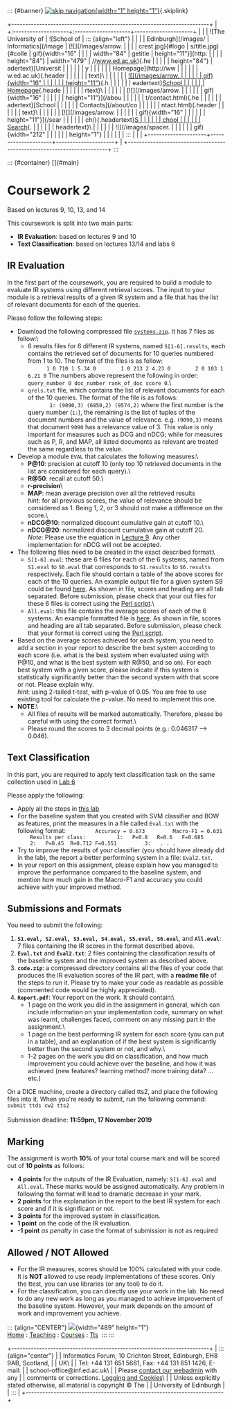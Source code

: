 ::: {#banner}
[![skip navigation](/images/spacer.gif){width="1"
height="1"}](#main){.skiplink}

+-----------------------------------------------------------------------+
| +:--------------------+:--------------------+---------------------+   |
| | ![The University of | ![School of         | ::: {align="left"}  |   |
| | Edinburgh](/images/ | Informatics](/image | [![](/images/arrow. |   |
| | crest.jpg){#logo    | s/title.jpg){#colle | gif){width="16"     |   |
| | width="84"          | getitle             | height="11"}](http: |   |
| | height="84"}        | width="479"         | //www.ed.ac.uk){.he |   |
| |                     | height="84"}        | adertext}[Universit |   |
| |                     |                     | y                   |   |
| |                     |                     | Homepage](http://ww |   |
| |                     |                     | w.ed.ac.uk){.header |   |
| |                     |                     | text}\              |   |
| |                     |                     | [![](/images/arrow. |   |
| |                     |                     | gif){width="16"     |   |
| |                     |                     | height="11"}](/){.h |   |
| |                     |                     | eadertext}[School   |   |
| |                     |                     | Homepage](/){.heade |   |
| |                     |                     | rtext}\             |   |
| |                     |                     | [![](/images/arrow. |   |
| |                     |                     | gif){width="16"     |   |
| |                     |                     | height="11"}](/abou |   |
| |                     |                     | t/contact.html){.he |   |
| |                     |                     | adertext}[School    |   |
| |                     |                     | Contacts](/about/co |   |
| |                     |                     | ntact.html){.header |   |
| |                     |                     | text}\              |   |
| |                     |                     | [![](/images/arrow. |   |
| |                     |                     | gif){width="16"     |   |
| |                     |                     | height="11"}](/sear |   |
| |                     |                     | ch/){.headertext}[S |   |
| |                     |                     | chool               |   |
| |                     |                     | Search](/search/){. |   |
| |                     |                     | headertext}\        |   |
| |                     |                     | ![](/images/spacer. |   |
| |                     |                     | gif){width="212"    |   |
| |                     |                     | height="1"}         |   |
| |                     |                     | :::                 |   |
| +---------------------+---------------------+---------------------+   |
+-----------------------------------------------------------------------+
:::

::: {#container}
[]{#main}

Coursework 2
============

Based on lectures 9, 10, 13, and 14

This coursework is split into two main parts:

-   **IR Evaluation**: based on lectures 9 and 10
-   **Text Classification**: based on lectures 13/14 and labs 6

IR Evaluation
-------------

In the first part of the coursework, you are required to build a module
to evaluate IR systems using different retrieval scores. The input to
your module is a retrieval results of a given IR system and a file that
has the list of relevant documents for each of the queries.

Please follow the following steps:

-   Download the following compressed file
    [`systems.zip`](CW2/systems.zip). It has 7 files as follow:\
    - 6 results files for 6 different IR systems, named
    `S[1-6].results`, each contains the retrieved set of documents for
    10 queries numbered from 1 to 10. The format of the files is as
    follow:\
    `       1 0 710 1 5.34 0        1 0 213 2 4.23 0        2 0 103 1 6.21 0 `
    The numbers above represent the following in order:
    `query_number 0 doc_number rank_of_doc score 0`.\
    - `qrels.txt` file, which contains the list of relevant documents
    for each of the 10 queries. The format of the file is as follows:\
    `       1: (9090,3) (6850,2) (9574,2)` where the first number is the
    query number (`1:`), the remaining is the list of tuples of the
    document numbers and the value of relevance. e.g. `(9090,3)` means
    that document `9090` has a relevance value of 3. This value is only
    important for measures such as DCG and nDCG; while for measures such
    as P, R, and MAP, all listed documents as relevant are treated the
    same regardless to the value.
-   Develop a module `EVAL` that calculates the following measures:\
    - **P\@10**: precision at cutoff 10 (only top 10 retrieved documents
    in the list are considered for each query).\
    - **R\@50**: recall at cutoff 50.\
    - **r-precision**\
    - **MAP**: mean average precision over all the retrieved results\
    *hint*: for all previous scores, the value of relevance should be
    considered as 1. Being 1, 2, or 3 should not make a difference on
    the score.\
    - **nDCG\@10**: normalized discount cumulative gain at cutoff 10.\
    - **nDCG\@20**: normalized discount cumulative gain at cutoff 20.\
    *Note*: Please use the equation in [Lecture
    9](../../handouts2018/09Evaluation.pdf). Any other implementation
    for nDCG will not be accepted.
-   The following files need to be created in the exact described
    format:\
    - `S[1-6].eval`: these are 6 files for each of the 6 systems, named
    from `S1.eval` to `S6.eval` that corresponds to `S1.results` to
    `S6.results` respectively. Each file should contain a table of the
    above scores for each of the 10 queries. An example output file for
    a given system S9 could be found [here](CW2/S9.eval). As shown in
    file, scores and heading are all tab separated. Before submission,
    please check that your out files for these 6 files is correct using
    the [Perl script](CW2/checkformat1.pl).\
    - `All.eval`: this file contains the average scores of each of the 6
    systems. An example formatted file is [here](CW2/All.eval). As shown
    in file, scores and heading are all tab separated. Before
    submission, please check that your format is correct using the [Perl
    script](CW2/checkformat2.pl).
-   Based on the average scores achieved for each system, you need to
    add a section in your report to describe the best system according
    to each score (i.e. what is the best system when evaluated using
    with P\@10, and what is the best system with R\@50, and so on). For
    each best system with a given score, please indicate if this system
    is statistically significantly better than the second system with
    that score or not. Please explain why.\
    *hint*: using 2-tailed t-test, with p-value of 0.05. You are free to
    use existing tool for calculate the p-value. No need to implement
    this one.
-   **NOTE**:\
    - All files of results will be marked automatically. Therefore,
    please be careful with using the correct format.\
    - Please round the scores to 3 decimal points (e.g.: 0.046317 \--\>
    0.046).

Text Classification
-------------------

In this part, you are required to apply text classification task on the
same collection used in [Lab 6](../labs/lab6.html)

Please apply the following:

-   Apply all the steps in [this lab](../labs/lab6.html)
-   For the baseline system that you created with SVM classifier and BOW
    as features, print the measures in a file called `Eval.txt` with the
    following format:
    `         Accuracy = 0.673         Macro-F1 = 0.631         Results per class:          1:   P=0.8   R=0.6   F=0.685          2:   P=0.45  R=0.712 F=0.551         3:   . . .`
-   Try to improve the results of your classifier (you should have
    already did in the lab), the report a better performing system in a
    file: `Eval2.txt`.
-   In your report on this assignment, please explain how you managed to
    improve the performance compared to the baseline system, and mention
    how much gain in the Macro-F1 and accuracy you could achieve with
    your improved method.

Submissions and Formats
-----------------------

You need to submit the following:

1.  **`S1.eval, S2.eval, S3.eval, S4.eval, S5.eval, S6.eval`**, and
    **`All.eval`**: 7 files containing the IR scores in the format
    described above.
2.  **`Eval.txt`** and **`Eval2.txt`**: 2 files containing the
    classification results of the baseline system and the improved
    system as described above.
3.  **`code.zip`**: a compressed directory contains all the files of
    your code that produces the IR evaluation scores of the IR part,
    with a **readme file** of the steps to run it. Please try to make
    your code as readable as possible (commented code would be highly
    appreciated).
4.  **`Report.pdf`**: Your report on the work. It should contain:\
    - 1 page on the work you did in the assignment in general, which can
    include information on your implementation code, summary on what was
    learnt, challenges faced, comment on any missing part in the
    assignment.\
    - 1 page on the best performing IR system for each score (you can
    put in a table), and an explanation of if the best system is
    significantly better than the second system or not, and why.\
    - 1-2 pages on the work you did on classification, and how much
    improvement you could achieve over the baseline, and how it was
    achieved (new features? learning method? more training data? \...
    etc.)

On a DICE machine, create a directory called tts2, and place the
following files into it. When you\'re ready to submit, run the following
command:\
`submit ttds cw2 tts2`\
\
Submission deadline: **11:59pm, 17 November 2019**

Marking
-------

The assignment is worth **10%** of your total course mark and will be
scored out of **10 points** as follows:

-   **4 points** for the outputs of the IR Evaluation, namely:
    `S[1-6].eval` and `All.eval`. These marks would be assigned
    automatically. Any problem in following the format will lead to
    dramatic decrease in your mark.
-   **2 points** for the explanation in the report to the best IR system
    for each score and if it is significant or not.
-   **3 points** for the improved system in classification.
-   **1 point** on the code of the IR evaluation.
-   **-1 point** *as penalty* in case the format of submission is not as
    required

Allowed / NOT Allowed
---------------------

-   For the IR measures, scores should be 100% calculated with your
    code. It is **NOT** allowed to use ready implementations of these
    scores. Only the ttest, you can use libraries (or any tool) to do
    it.
-   For the classification, you can directly use your work in the lab.
    No need to do any new work as long as you managed to achieve
    improvement of the baseline system. However, your mark depends on
    the amount of work and improvement you achieve.

::: {align="CENTER"}
![](/images/page_bar.gif){width="489" height="1"}\
[Home](/) : [Teaching](/teaching/) : [Courses](/teaching/courses/) : [Tts](/teaching/courses/tts/) 
:::
:::

+-----------------------------------------------------------------------+
| ::: {align="center"}                                                  |
| Informatics Forum, 10 Crichton Street, Edinburgh, EH8 9AB, Scotland,  |
| UK\                                                                   |
| Tel: +44 131 651 5661, Fax: +44 131 651 1426, E-mail:                 |
| school-office\@inf.ed.ac.uk\                                          |
| Please [contact our webadmin](/about/webmaster.html) with any         |
| comments or corrections. [Logging and Cookies](/about/cookies.html)\  |
| Unless explicitly stated otherwise, all material is copyright © The   |
| University of Edinburgh                                               |
| :::                                                                   |
+-----------------------------------------------------------------------+
